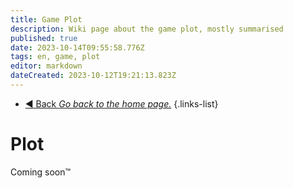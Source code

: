 ```yaml
---
title: Game Plot
description: Wiki page about the game plot, mostly summarised
published: true
date: 2023-10-14T09:55:58.776Z
tags: en, game, plot
editor: markdown
dateCreated: 2023-10-12T19:21:13.823Z
---
```


- [:arrow_backward: Back *Go back to the home page.*](/en/home)
{.links-list}

# Plot

Coming soon:tm: